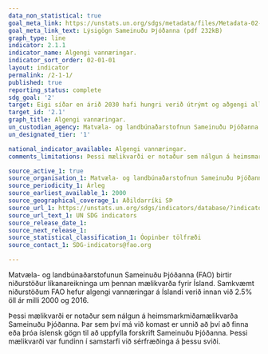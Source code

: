 ```yaml
---
data_non_statistical: true
goal_meta_link: https://unstats.un.org/sdgs/metadata/files/Metadata-02-01-01.pdf
goal_meta_link_text: Lýsigögn Sameinuðu Þjóðanna (pdf 232kB)
graph_type: line
indicator: 2.1.1
indicator_name: Algengi vannæringar.
indicator_sort_order: 02-01-01
layout: indicator
permalink: /2-1-1/
published: true
reporting_status: complete
sdg_goal: '2'
target: Eigi síðar en árið 2030 hafi hungri verið útrýmt og aðgengi allra tryggt, einkum fátækra og fólks í viðkvæmri stöðu, þar á meðal ungbarna, að nægum, öruggum og næringarríkri fæðu allt árið um kring.
target_id: '2.1'
graph_title: Algengi vannæringar.
un_custodian_agency: Matvæla- og landbúnaðarstofnun Sameinuðu Þjóðanna (FAO)
un_designated_tier: '1'

national_indicator_available: Algengi vannæringar.
comments_limitations: Þessi mælikvarði er notaður sem nálgun á heimsmarkmiðamælikvarða Sameinuðu Þjóðanna. Þar sem því má við komast er unnið að því að finna eða þróa íslensk gögn til að uppfylla forskrift Sameinuðu Þjóðanna. Þessi mælikvarði var fundinn í samstarfi við sérfræðinga á þessu sviði.

source_active_1: true
source_organisation_1: Matvæla- og landbúnaðarstofnun Sameinuðu Þjóðanna (FAO)
source_periodicity_1: Árleg
source_earliest_available_1: 2000
source_geographical_coverage_1: Aðildarríki SÞ
source_url_1: https://unstats.un.org/sdgs/indicators/database/?indicator=2.1.1
source_url_text_1: UN SDG indicators
source_release_date_1: 
source_next_release_1: 
source_statistical_classification_1: Óopinber tölfræði
source_contact_1: SDG-indicators@fao.org

---
```


Matvæla- og landbúnaðarstofunun Sameinuðu Þjóðanna (FAO) birtir niðurstöður líkanareikninga um þennan mælikvarða fyrir Ísland. Samkvæmt niðurstöðum FAO hefur algengi vannæringar á Íslandi verið innan við 2.5% öll ár milli 2000 og 2016.

Þessi mælikvarði er notaður sem nálgun á heimsmarkmiðamælikvarða Sameinuðu Þjóðanna. Þar sem því má við komast er unnið að því að finna eða þróa íslensk gögn til að uppfylla forskrift Sameinuðu Þjóðanna. Þessi mælikvarði var fundinn í samstarfi við sérfræðinga á þessu sviði.
